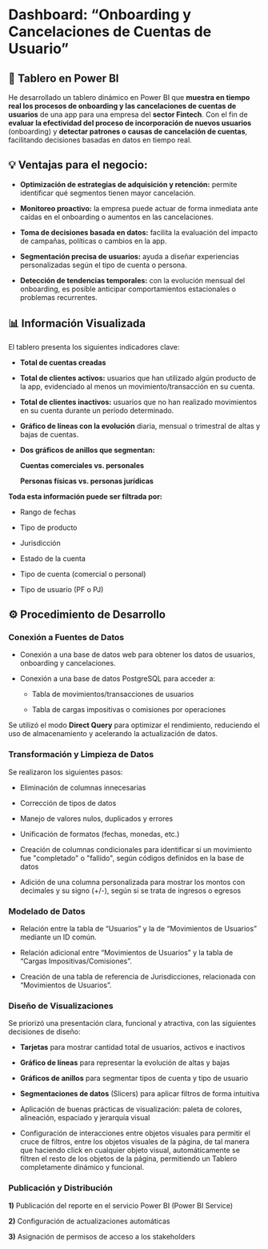 # Dashboard: “Onboarding y Cancelaciones de Cuentas de Usuario”

## 🎯 Tablero en Power BI

He desarrollado un tablero dinámico en Power BI que **muestra en tiempo real los procesos de onboarding y las cancelaciones de cuentas de usuarios** de una app para una empresa del **sector Fintech**.
Con el fin de **evaluar la efectividad del proceso de incorporación de nuevos usuarios** (onboarding) y **detectar patrones o causas de cancelación de cuentas**, facilitando decisiones basadas en datos en tiempo real.

## 💡 Ventajas para el negocio:

- **Optimización de estrategias de adquisición y retención:** permite identificar qué segmentos tienen mayor cancelación.


- **Monitoreo proactivo:** la empresa puede actuar de forma inmediata ante caídas en el onboarding o aumentos en las cancelaciones.


- **Toma de decisiones basada en datos:** facilita la evaluación del impacto de campañas, políticas o cambios en la app.


- **Segmentación precisa de usuarios:** ayuda a diseñar experiencias personalizadas según el tipo de cuenta o persona.


- **Detección de tendencias temporales:** con la evolución mensual del onboarding, es posible anticipar comportamientos estacionales o problemas recurrentes.
  

## 📊 Información Visualizada

El tablero presenta los siguientes indicadores clave:

- **Total de cuentas creadas**


- **Total de clientes activos:** usuarios que han utilizado algún producto de la app, evidenciado al menos un movimiento/transacción en su cuenta.


- **Total de clientes inactivos:** usuarios que no han realizado movimientos en su cuenta durante un período determinado.


- **Gráfico de líneas con la evolución** diaria, mensual o trimestral de altas y bajas de cuentas.


- **Dos gráficos de anillos que segmentan:**

    **Cuentas comerciales vs. personales**

    **Personas físicas vs. personas jurídicas**


**Toda esta información puede ser filtrada por:**

- Rango de fechas

- Tipo de producto

- Jurisdicción

- Estado de la cuenta

- Tipo de cuenta (comercial o personal)

- Tipo de usuario (PF o PJ)

## ⚙️ Procedimiento de Desarrollo

### Conexión a Fuentes de Datos

- Conexión a una base de datos web para obtener los datos de usuarios, onboarding y cancelaciones.

- Conexión a una base de datos PostgreSQL para acceder a:

    - Tabla de movimientos/transacciones de usuarios

    - Tabla de cargas impositivas o comisiones por operaciones

Se utilizó el modo **Direct Query** para optimizar el rendimiento, reduciendo el uso de almacenamiento y acelerando la actualización de datos.

### Transformación y Limpieza de Datos

Se realizaron los siguientes pasos:

- Eliminación de columnas innecesarias

- Corrección de tipos de datos

- Manejo de valores nulos, duplicados y errores

- Unificación de formatos (fechas, monedas, etc.)

- Creación de columnas condicionales para identificar si un movimiento fue "completado" o "fallido", según códigos definidos en la base de datos

- Adición de una columna personalizada para mostrar los montos con decimales y su signo (+/-), según si se trata de ingresos o egresos

### Modelado de Datos

- Relación entre la tabla de “Usuarios” y la de “Movimientos de Usuarios” mediante un ID común.

- Relación adicional entre “Movimientos de Usuarios” y la tabla de “Cargas Impositivas/Comisiones”.

- Creación de una tabla de referencia de Jurisdicciones, relacionada con “Movimientos de Usuarios”.

### Diseño de Visualizaciones

Se priorizó una presentación clara, funcional y atractiva, con las siguientes decisiones de diseño:

- **Tarjetas** para mostrar cantidad total de usuarios, activos e inactivos

- **Gráfico de líneas** para representar la evolución de altas y bajas

- **Gráficos de anillos** para segmentar tipos de cuenta y tipo de usuario

- **Segmentaciones de datos** (Slicers) para aplicar filtros de forma intuitiva

- Aplicación de buenas prácticas de visualización: paleta de colores, alineación, espaciado y jerarquía visual

- Configuración de interacciones entre objetos visuales para permitir el cruce de filtros, entre los objetos visuales de la página, de tal manera que haciendo click en cualquier objeto visual, automáticamente se filtren el resto de los objetos de la página, permitiendo un Tablero completamente dinámico y funcional.

### Publicación y Distribución

**1)** Publicación del reporte en el servicio Power BI (Power BI Service)

**2)** Configuración de actualizaciones automáticas

**3)** Asignación de permisos de acceso a los stakeholders

